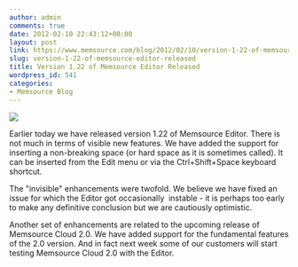 ```yaml
---
author: admin
comments: true
date: 2012-02-10 22:43:12+00:00
layout: post
link: https://www.memsource.com/blog/2012/02/10/version-1-22-of-memsource-editor-released/
slug: version-1-22-of-memsource-editor-released
title: Version 1.22 of Memsource Editor Released
wordpress_id: 541
categories:
- Memsource Blog
---
```


[![](/wp-content/uploads/2012/02/MemSource-Editor-300x94.png)](/wp-content/uploads/2012/02/MemSource-Editor.png)

Earlier today we have released version 1.22 of Memsource Editor. There is not much in terms of visible new features. We have added the support for inserting a non-breaking space (or hard space as it is sometimes called). It can be inserted from the Edit menu or via the Ctrl+Shift+Space keyboard shortcut.<!-- more -->

The "invisible" enhancements were twofold. We believe we have fixed an issue for which the Editor got occasionally  instable - it is perhaps too early to make any definitive conclusion but we are cautiously optimistic.

Another set of enhancements are related to the upcoming release of Memsource Cloud 2.0. We have added support for the fundamental features of the 2.0 version. And in fact next week some of our customers will start testing Memsource Cloud 2.0 with the Editor.
